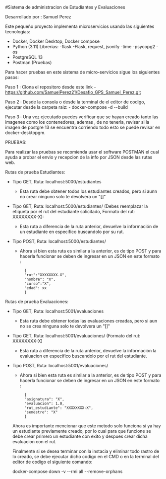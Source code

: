 #Sistema de administracion de Estudiantes y Evaluaciones

Desarrollado por : Samuel Perez 

Este pequeño proyecto implementa microservicios usando las siguientes tecnologias:
 - Docker, Docker Desktop, Docker compose
 - Python (3.11) 
    Librerias:
    -flask
        -Flask, request, jsonify
    -time
    -psycopg2
    -os
 - PostgreSQL 13
 - Postman (Pruebas)  

Para hacer pruebas en este sistema de micro-servicios sigue los siguientes pasos:

Paso 1 : Clona el repositoro desde este link
    - https://github.com/SamuelPerez21/Desafio_GPS_Samuel_Perez.git

Paso 2 : Desde la consola o desde la terminal de el editor de codigo, ejecutar desde la carpeta raiz:
    - docker-compose -d --build 

Paso 3 : Una vez ejecutado puedes verificar que se hayan creado tanto las imagenes como los contenedores, ademas , de no tenerla,
         revisar si la imagen de postgre 13 se encuentra corriendo todo esto se puede revisar en docker-desktopgm.


PRUEBAS:

Para realizar las pruebas se recomienda usar el software POSTMAN el cual ayuda a probar el envio y recepcion de la info por JSON desde las rutas web.

Rutas de prueba Estudiantes:

- Tipo GET, Ruta: localhost:5000/estudiantes
    - Esta ruta debe obtener todos los estudiantes creados, pero si aunn no crear ninguno solo te devolvera un "[]"

- Tipo GET, Ruta: localhost:5000/estudiantes/<rut> (Debes reemplazar la etiqueta <rut> por el rut del estudiante solicitado,    Formato  del rut: XXXXXXXX-X):
    - Esta ruta a diferencia de la ruta anterior, devuelve la información de un estudiante en especifico buscandolo por su rut.

- Tipo POST, Ruta: localhost:5000/estudiantes/
    - Ahora si bien esta ruta es similar a la anterior,  es de tipo POST y para hacerla funcionar se deben de ingresar en un JSON en este formato : 

            {
            "rut":"XXXXXXXX-X",
            "nombre": "X",
            "curso":"X",
            "edad": xx 
            }
    
Rutas de prueba Evaluaciones:

- Tipo GET, Ruta: localhost:5001/evaluaciones
    - Esta ruta debe obtener todas las evaluaciones creadas, pero si aun no se crea ninguna solo te devolvera un "[]"

- Tipo GET, Ruta: localhost:5001/evaluaciones/<rut> (Formato del rut: XXXXXXXX-X)
    - Esta ruta a diferencia de la ruta anterior, devuelve la información la evaluacion en especifico buscandolo por el rut del estudiante.

- Tipo POST, Ruta: localhost:5001/evaluaciones/
    - Ahora si bien esta ruta es similar a la anterior,  es de tipo POST y para hacerla funcionar se deben de ingresar en un JSON en este formato :
       
            {
            "asignatura": "X",
            "evaluacion": 1.0,
            "rut_estudiante": "XXXXXXXX-X",
            "semestre": "X"
            }
      
    Ahora es importante mencionar que este metodo solo funciona si ya hay un estudiante previamente creado, por lo cual para que funcione se debe crear primero un estudiante con exito y despues crear dicha evaluacion con el rut.

    Finalmente si se desea terminar con la instacia y eliminar todo rastro de lo creado, se debe ejecutar dicho codigo en el CMD o en la terminal del editor de codigo el siguiente comando:

    docker-compose down -v --rmi all --remove-orphans


